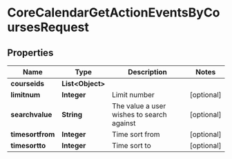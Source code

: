 

# CoreCalendarGetActionEventsByCoursesRequest


## Properties

| Name | Type | Description | Notes |
|------------ | ------------- | ------------- | -------------|
|**courseids** | **List&lt;Object&gt;** |  |  |
|**limitnum** | **Integer** | Limit number |  [optional] |
|**searchvalue** | **String** | The value a user wishes to search against |  [optional] |
|**timesortfrom** | **Integer** | Time sort from |  [optional] |
|**timesortto** | **Integer** | Time sort to |  [optional] |



